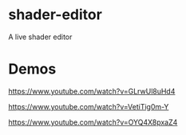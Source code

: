 shader-editor
=============

A live shader editor


Demos
=============

https://www.youtube.com/watch?v=GLrwUl8uHd4

https://www.youtube.com/watch?v=VetiTig0m-Y

https://www.youtube.com/watch?v=OYQ4X8pxaZ4
